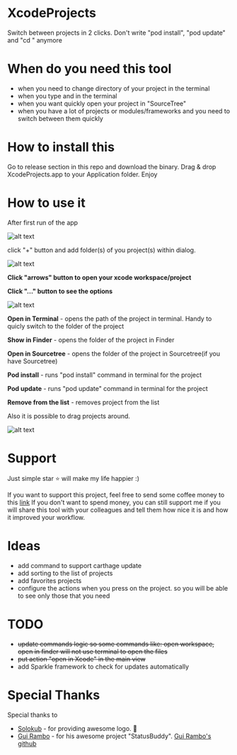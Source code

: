 # XcodeProjects
Switch between projects in 2 clicks. Don't write "pod install", "pod update" and "cd <your project>" anymore
  
# When do you need this tool
- when you need to change directory of your project in the terminal 
- when you type <pod install> and <pod update> in the terminal
- when you want quickly open your project in "SourceTree"
- when you have a lot of projects or modules/frameworks and you need to switch between them quickly
  
# How to install this
Go to release section in this repo and download the binary. Drag & drop XcodeProjects.app to your Application folder. Enjoy

# How to use it
After first run of the app 

![alt text](https://github.com/DKalachniuk/XcodeProjects/blob/master/blob/master/Images/example_empty_list.png?raw=true)

click "+" button and add folder(s) of you project(s) within dialog.

![alt text](https://github.com/DKalachniuk/XcodeProjects/blob/master/blob/master/Images/example_list_of_projects.png?raw=true)

**Click "arrows" button to open your xcode workspace/project**

**Click "..." button to see the options** 

![alt text](https://github.com/DKalachniuk/XcodeProjects/blob/master/blob/master/Images/example_context_menu.png?raw=true)

**Open in Terminal** - opens the path of the project in terminal. Handy to quicly switch to the folder of the project

**Show in Finder** - opens the folder of the project in Finder

**Open in Sourcetree** - opens the folder of the project in Sourcetree(if you have Sourcetree)


**Pod install** - runs "pod install" command in terminal for the project

**Pod update** - runs "pod update" command in terminal for the project


**Remove from the list** - removes project from the list

Also it is possible to drag projects around.

![alt text](https://github.com/DKalachniuk/XcodeProjects/blob/master/blob/master/Images/example_drag_and_drop.png?raw=true)

# Support
Just simple star ⭐️ will make my life happier :) 

If you want to support this project, feel free to send some coffee money to this [link](paypal.me/dkalachniuk)
If you don't want to spend money, you can still support me if you will share this tool with your colleagues and tell them how nice it is and how it improved your workflow.

# Ideas
- add command to support carthage update
- add sorting to the list of projects
- add favorites projects
- configure the actions when you press on the project. so you will be able to see only those that you need

# TODO
- ~~update commands logic so some commands like: open workspace, open in finder will not use terminal to open the files~~
- ~~put action "open in Xcode" in the main view~~
- add Sparkle framework to check for updates automatically

# Special Thanks
Special thanks to 
- [Solokub](https://github.com/Solokub) - for providing awesome logo. 🥳
- [Gui Rambo](https://gumroad.com/insidegui) - for his awesome project "StatusBuddy". [Gui Rambo's github](https://github.com/insidegui)
